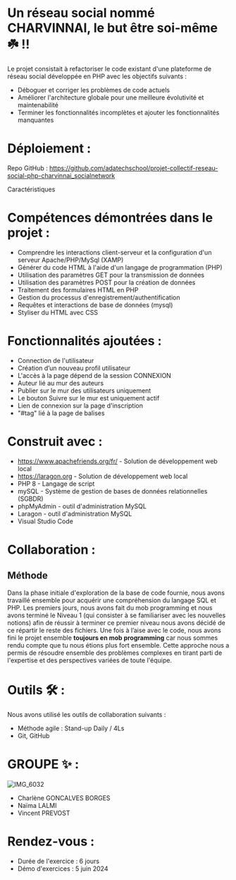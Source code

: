 # Un réseau social nommé CHARVINNAI, le but être soi-même ☘️ !!

Le projet consistait à refactoriser le code existant d'une plateforme de réseau social développée en PHP avec les objectifs suivants :

- Déboguer et corriger les problèmes de code actuels
-	Améliorer l'architecture globale pour une meilleure évolutivité et maintenabilité
-	Terminer les fonctionnalités incomplètes et ajouter les fonctionnalités manquantes

# Déploiement :
Repo GitHub : https://github.com/adatechschool/projet-collectif-reseau-social-php-charvinnai_socialnetwork

Caractéristiques

# Compétences démontrées dans le projet : 

-	Comprendre les interactions client-serveur et la configuration d'un serveur Apache/PHP/MySql (XAMP)
-	Générer du code HTML à l'aide d'un langage de programmation (PHP)
-	Utilisation des paramètres GET pour la transmission de données
-	Utilisation des paramètres POST pour la création de données
-	Traitement des formulaires HTML en PHP
-	Gestion du processus d'enregistrement/authentification
-	Requêtes et interactions de base de données (mysql)
-	Styliser du HTML avec CSS

# Fonctionnalités ajoutées :

-	Connection de l'utilisateur
-	Création d’un nouveau profil utilisateur 
-	L'accès à la page dépend de la session CONNEXION
-	Auteur lié au mur des auteurs
-	Publier sur le mur des utilisateurs uniquement
-	Le bouton Suivre sur le mur est uniquement actif
-	Lien de connexion sur la page d'inscription
-	"#tag" lié à la page de balises

# Construit avec :

-	https://www.apachefriends.org/fr/ - Solution de développement web local
-	https://laragon.org - Solution de développement web local
-	PHP 8 - Langage de script
-	mySQL - Système de gestion de bases de données relationnelles (SGBDR)
-	phpMyAdmin - outil d'administration MySQL
-	Laragon - outil d'administration MySQL
-	Visual Studio Code 

# Collaboration : 

## Méthode
Dans la phase initiale d'exploration de la base de code fournie, nous avons travaillé ensemble pour acquérir une compréhension du langage SQL et PHP.
Les premiers jours, nous avons fait du mob programming et nous avons terminé le Niveau 1 (qui consister à se familiariser avec les nouvelles notions) afin de réussir à terminer ce premier niveau nous avons décidé de ce répartir le reste des fichiers. 
Une fois à l’aise avec le code, nous avons fini le projet ensemble **toujours en mob programming** car nous sommes rendu compte que tu nous étions plus fort  ensemble.
Cette approche nous a permis de résoudre ensemble des problèmes complexes en tirant parti de l'expertise et des perspectives variées de toute l'équipe.

# Outils 🛠️ :

Nous avons utilisé les outils de collaboration suivants :
- Méthode agile : Stand-up Daily / 4Ls
- Git, GitHub

# GROUPE ✨ :

![IMG_6032](https://github.com/adatechschool/projet-collectif-reseau-social-php-charvinnai_socialnetwork/assets/159270180/eeecaa22-1039-4da3-a726-25ef1e189fe1)

-	Charlène GONCALVES BORGES
-	Naïma LALMI 
-	Vincent PREVOST

# Rendez-vous :

-	Durée de l'exercice : 6 jours
-	Démo d'exercices : 5 juin 2024

